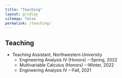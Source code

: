 ```yaml
---
title: "Teaching"
layout: gridlay
sitemap: false
permalink: /teaching/
---
```


## Teaching

* Teaching Assistant, Northwestern University
    * Engineering Analysis IV (Honors) --Spring, 2022
    * Multivariable Calculus (Honors) --Winter, 2022
    * Engineering Analysis IV --Fall, 2021

